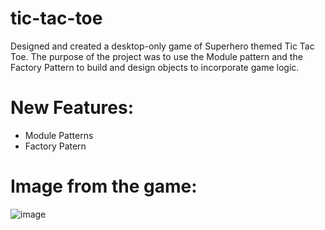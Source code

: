 # tic-tac-toe
Designed and created a desktop-only game of Superhero themed Tic Tac Toe. The purpose of the project was to use the Module pattern and the Factory Pattern to build and design objects to incorporate game logic. 

# New Features:
- Module Patterns
- Factory Patern

# Image from the game:

![image](https://user-images.githubusercontent.com/96890436/201543383-873fa770-b003-486d-a8ae-9d702e368f6e.png)

